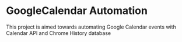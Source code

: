 # GoogleCalendar Automation 

This project is aimed towards automating Google Calendar events with Calendar API and Chrome History database 
